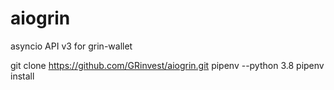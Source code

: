 # aiogrin

asyncio API v3 for grin-wallet

git clone https://github.com/GRinvest/aiogrin.git
pipenv --python 3.8
pipenv install
